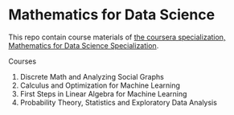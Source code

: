 # Mathematics for Data Science

This repo contain course materials of [the coursera specialization, Mathematics for Data Science Specialization](https://www.coursera.org/specializations/mathematics-for-data-science).

Courses
1. Discrete Math and Analyzing Social Graphs
2. Calculus and Optimization for Machine Learning
3. First Steps in Linear Algebra for Machine Learning
4. Probability Theory, Statistics and Exploratory Data Analysis